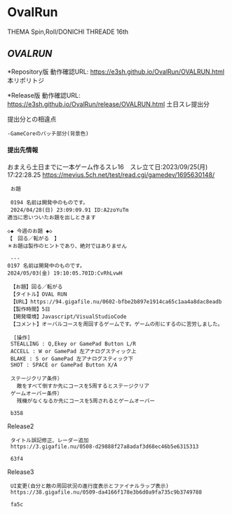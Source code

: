 # OvalRun

THEMA Spin,Roll/DONICHI THREADE 16th 

*OVALRUN*
--------

*Repository版 動作確認URL:
https://e3sh.github.io/OvalRun/OVALRUN.html
 本リポリトジ　

*Release版 動作確認URL:
https://e3sh.github.io/OvalRun/release/OVALRUN.html
 土日スレ提出分

提出分との相違点

    -GameCoreのパッチ部分(背景色)

#### 提出先情報

おまえら土日までに一本ゲーム作るスレ16　スレ立て日:2023/09/25(月) 17:22:28.25
https://mevius.5ch.net/test/read.cgi/gamedev/1695630148/

     お題

     0194 名前は開発中のものです。
     2024/04/28(日) 23:09:09.91 ID:A2zoYuTm
    適当に思いついたお題を出しときます

    ◇◆ 今週のお題 ◆◇
    【　回る／転がる　】
    ＊お題は製作のヒントであり、絶対ではありません

     ---
    0197 名前は開発中のものです。
    2024/05/03(金) 19:10:05.70ID:CvRhLvwH

     【お題】回る／転がる
     【タイトル】OVAL RUN
     【URL】https://94.gigafile.nu/0602-bfbe2b897e1914ca65c1aa4a8dac8eadb
     【製作時間】5日
     【開発環境】Javascript/VisualStudioCode
     【コメント】オーバルコースを周回するゲームです。ゲームの形にするのに苦労しました。

      [操作]
     STEALLING : Q,Ekey or GamePad Button L/R
     ACCELL : W or GamePad 左アナログスティック上
     BLAKE : S or GamePad 左アナログスティック下
     SHOT : SPACE or GamePad Button X/A

     ステージクリア条件）
       敵をすべて倒すか先にコースを5周するとステージクリア
     ゲームオーバー条件）
       残機がなくなるか先にコースを5周されるとゲームオーバー

     b358
 
 Release2
 
     タイトル誤記修正、レーダー追加
     https://3.gigafile.nu/0508-d29888f27a8adaf3d68ec46b5e6315313

     63f4

 Release3

     UI変更(自分と敵の周回状況の進行度表示とファイナルラップ表示)
     https://38.gigafile.nu/0509-da4166f178e3b6d0a9fa735c9b3749788

     fa5c
